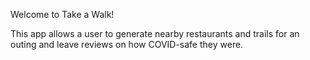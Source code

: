 Welcome to Take a Walk! 

This app allows a user to generate nearby restaurants and trails for an outing and leave reviews on how COVID-safe they were. 


